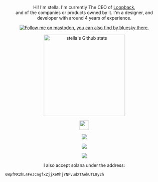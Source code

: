 <p align="center">
    Hi! I'm stella. I'm currently The CEO of <a href="https://www.github.com/unbnd/">Loopback</a>,
    <br>and of the companies or products owned by it. I'm a designer, and developer with around 4 years of experience.</a>
    <div/>

<p align="center">
<a href="https://mas.to/@imstella">
<img src="https://img.shields.io/badge/Mastodon-6364FF?logo=mastodon&logoColor=fff" alt="Follow me on mastodon, you can also find by bluesky there." >
</a>
      <p align="center">
    <a href="https://github.com/stell1x/github-readme-stats#gh-dark-mode-only">
<img height=259 src="https://github-readme-stats-git-masterrstaa-rickstaa.vercel.app/api?username=stell1x&show_icons=true&line_height=28&hide_border=true&card_width=347&include_all_commits=true&role=owner,collaborator&show=reviews,discussions_answered&rank_icon=percentile&exclude_repo=github-readme-stats&theme=dark&bg_color=000000#gh-dark-mode-only" alt="stella's Github stats" />
  </samp>
</p>

<p align="center">
  <samp>
    <img src="https://user-images.githubusercontent.com/5679180/79618120-0daffb80-80be-11ea-819e-d2b0fa904d07.gif" width="30px">
  </samp>
</p>
<p align="center">
  <a href="https://skillicons.dev">
    <img src="https://skillicons.dev/icons?i=cloudflare,gcp,workers,docker,kubernetes,supabase,git,vscode,androidstudio,html,css,js,ts,py,nodejs,mysql,postgres,tensorflow&perline=9" />
  </a>
</p>

<p align="center">
<a href="https://discord.com/users/827170402543468594">
<img src="https://lanyard.cnrad.dev/api/827170402543468594?borderRadius=30px" >
</a>

<p align="center">
<a href="https://ko-fi.com/O5O712VN81">
<img src="https://ko-fi.com/img/githubbutton_sm.svg" >
</a>

<p align="center">
<a>I also accept solana under the address:
    
```
6WpfMX2hL4FeJCngfxZjjXeMhjrNFvudXTAekUTL8y2h
```    
</a>

